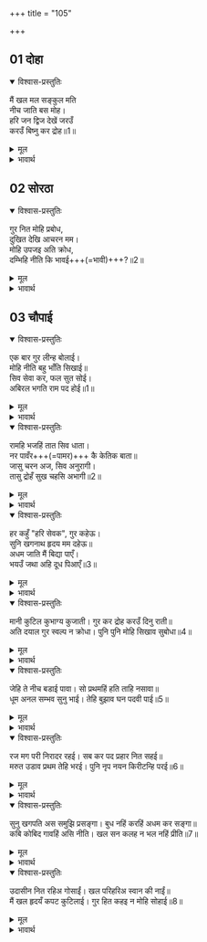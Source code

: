 +++
title = "105"

+++

## 01 दोहा

<div class="audioEmbed"  caption="AIR-वाचनम्" src="https://archive.org/download/rAmcharitmAnas-AIR/EPI-393.mp3"></div>

<details open><summary>विश्वास-प्रस्तुतिः</summary>

मैं खल मल सङ्कुल मति  
नीच जाति बस मोह।  
हरि जन द्विज देखें जरउँ  
करउँ बिष्नु कर द्रोह॥1॥  
</details>

<details><summary>मूल</summary>

मैं खल मल सङ्कुल मति नीच जाति बस मोह।  
हरि जन द्विज देखें जरउँ करउँ बिष्नु कर द्रोह॥1॥  
</details>

<details><summary>भावार्थ</summary>

मैं दुष्ट, नीच जाति और पापमयी मलिन बुद्धि वाला  
मोहवश श्री हरि के भक्तों और द्विजों को देखते ही जल उठता  
और विष्णु भगवान्‌ से द्रोह करता था॥1॥  
</details>



## 02 सोरठा
<details open><summary>विश्वास-प्रस्तुतिः</summary>

गुर नित मोहि प्रबोध,  
दुखित देखि आचरन मम।  
मोहि उपजइ अति क्रोध,  
दम्भिहि नीति कि भावई+++(=भावी)+++?॥2॥  
</details>

<details><summary>मूल</summary>

गुर नित मोहि प्रबोध दुखित देखि आचरन मम।  
मोहि उपजइ अति क्रोध दम्भिहि नीति कि भावई॥2॥  
</details>

<details><summary>भावार्थ</summary>

गुरुजी मेरे आचरण देखकर दुखित थे। वे मुझे नित्य ही भली-भाँति समझाते, पर (मैं कुछ भी नहीं समझता), उलटे मुझे अत्यन्त क्रोध उत्पन्न होता। दम्भी को कभी नीति अच्छी लगती है?॥2॥  
</details>





## 03 चौपाई
<details open><summary>विश्वास-प्रस्तुतिः</summary>

एक बार गुर लीन्ह बोलाई।  
मोहि नीति बहु भाँति सिखाई॥  
सिव सेवा कर, फल सुत सोई।  
अबिरल भगति राम पद होई॥1॥  
</details>

<details><summary>मूल</summary>

एक बार गुर लीन्ह बोलाई। मोहि नीति बहु भाँति सिखाई॥  
सिव सेवा कर फल सुत सोई। अबिरल भगति राम पद होई॥1॥  
</details>

<details><summary>भावार्थ</summary>

एक बार गुरुजी ने मुझे बुला लिया और बहुत प्रकार से (परमार्थ) नीति की शिक्षा दी कि हे पुत्र! शिवजी की सेवा का फल यही है कि श्री रामजी के चरणों में प्रगाढ भक्ति हो॥1॥  
</details>

<details open><summary>विश्वास-प्रस्तुतिः</summary>

रामहि भजहिं तात सिव धाता।  
नर पावँर+++(=पामर)+++ कै केतिक बाता॥  
जासु चरन अज, सिव अनुरागी।  
तासु द्रोहँ सुख चहसि अभागी॥2॥  
</details>

<details><summary>मूल</summary>

रामहि भजहिं तात सिव धाता। नर पावँर कै केतिक बाता॥  
जासु चरन अज सिव अनुरागी। तासु द्रोहँ सुख चहसि अभागी॥2॥  
</details>

<details><summary>भावार्थ</summary>

हे तात! शिवजी और ब्रह्माजी भी श्री रामजी को भजते हैं  
(फिर) नीच मनुष्य की तो बात ही कितनी है?  
ब्रह्माजी और शिवजी जिनके चरणों के प्रेमी हैं, अरे अभागे!  
उनसे द्रोह करके तू सुख चाहता है?॥2॥  
</details>

<details open><summary>विश्वास-प्रस्तुतिः</summary>

हर कहुँ "हरि सेवक", गुर कहेऊ।  
सुनि खगनाथ हृदय मम दहेऊ॥  
अधम जाति मैं बिद्या पाएँ।  
भयउँ जथा अहि दूध पिआएँ॥3॥  
</details>

<details><summary>मूल</summary>

हर कहुँ हरि सेवक गुर कहेऊ। सुनि खगनाथ हृदय मम दहेऊ॥  
अधम जाति मैं बिद्या पाएँ। भयउँ जथा अहि दूध पिआएँ॥3॥  
</details>

<details><summary>भावार्थ</summary>

गुरुजी ने शिवजी को हरि का सेवक कहा। यह सुनकर हे पक्षीराज! मेरा हृदय जल उठा। नीच जाति का मैं विद्या पाकर ऐसा हो गया जैसे दूध पिलाने से साँप॥3॥  
</details>

<details open><summary>विश्वास-प्रस्तुतिः</summary>

मानी कुटिल कुभाग्य कुजाती। गुर कर द्रोह करउँ दिनु राती॥  
अति दयाल गुर स्वल्प न क्रोधा। पुनि पुनि मोहि सिखाव सुबोधा॥4॥  
</details>

<details><summary>मूल</summary>

मानी कुटिल कुभाग्य कुजाती। गुर कर द्रोह करउँ दिनु राती॥  
अति दयाल गुर स्वल्प न क्रोधा। पुनि पुनि मोहि सिखाव सुबोधा॥4॥  
</details>

<details><summary>भावार्थ</summary>

अभिमानी, कुटिल, दुर्भाग्य और कुजाति मैं दिन-रात गुरुजी से द्रोह करता। गुरुजी अत्यन्त दयालु थे, उनको थोडा सा भी क्रोध नहीं आता। (मेरे द्रोह करने पर भी) वे बार-बार मुझे उत्तम ज्ञान की ही शिक्षा देते थे॥4॥  
</details>

<details open><summary>विश्वास-प्रस्तुतिः</summary>

जेहि ते नीच बडाई पावा। सो प्रथमहिं हति ताहि नसावा॥  
धूम अनल सम्भव सुनु भाई। तेहि बुझाव घन पदवी पाई॥5॥  
</details>

<details><summary>मूल</summary>

जेहि ते नीच बडाई पावा। सो प्रथमहिं हति ताहि नसावा॥  
धूम अनल सम्भव सुनु भाई। तेहि बुझाव घन पदवी पाई॥5॥  
</details>

<details><summary>भावार्थ</summary>

नीच मनुष्य जिससे बडाई पाता है, वह सबसे पहले उसी को मारकर उसी का नाश करता है। हे भाई! सुनिए, आग से उत्पन्न हुआ धुआँ मेघ की पदवी पाकर उसी अग्नि को बुझा देता है॥5॥  
</details>

<details open><summary>विश्वास-प्रस्तुतिः</summary>

रज मग परी निरादर रहई। सब कर पद प्रहार नित सहई॥  
मरुत उडाव प्रथम तेहि भरई। पुनि नृप नयन किरीटन्हि परई॥6॥  
</details>

<details><summary>मूल</summary>

रज मग परी निरादर रहई। सब कर पद प्रहार नित सहई॥  
मरुत उडाव प्रथम तेहि भरई। पुनि नृप नयन किरीटन्हि परई॥6॥  
</details>

<details><summary>भावार्थ</summary>

धूल रास्ते में निरादर से पडी रहती है और सदा सब (राह चलने वालों) की लातों की मार सहती है। पर जब पवन उसे उडाता (ऊँचा उठाता) है, तो सबसे पहले वह उसी (पवन) को भर देती है और फिर राजाओं के नेत्रों और किरीटों (मुकुटों) पर पडती है॥6॥  
</details>

<details open><summary>विश्वास-प्रस्तुतिः</summary>

सुनु खगपति अस समुझि प्रसङ्गा। बुध नहिं करहिं अधम कर सङ्गा॥  
कबि कोबिद गावहिं असि नीति। खल सन कलह न भल नहिं प्रीति॥7॥  
</details>

<details><summary>मूल</summary>

सुनु खगपति अस समुझि प्रसङ्गा। बुध नहिं करहिं अधम कर सङ्गा॥  
कबि कोबिद गावहिं असि नीति। खल सन कलह न भल नहिं प्रीति॥7॥  
</details>

<details><summary>भावार्थ</summary>

हे पक्षीराज गरुडजी! सुनिए, ऐसी बात समझकर बुद्धिमान, लोग अधम (नीच) का सङ्ग नहीं करते। कवि और पण्डित ऐसी नीति कहते हैं कि दुष्ट से न कलह ही अच्छा है, न प्रेम ही॥7॥  
</details>

<details open><summary>विश्वास-प्रस्तुतिः</summary>

उदासीन नित रहिअ गोसाईं। खल परिहरिअ स्वान की नाईं॥  
मैं खल हृदयँ कपट कुटिलाई। गुर हित कहइ न मोहि सोहाई॥8॥  
</details>

<details><summary>मूल</summary>

उदासीन नित रहिअ गोसाईं। खल परिहरिअ स्वान की नाईं॥  
मैं खल हृदयँ कपट कुटिलाई। गुर हित कहइ न मोहि सोहाई॥8॥  
</details>

<details><summary>भावार्थ</summary>

हे गोसाईं! उससे तो सदा उदासीन ही रहना चाहिए। दुष्ट को कुत्ते की तरह दूर से ही त्याग देना चाहिए। मैं दुष्ट था, हृदय में कपट और कुटिलता भरी थी, (इसलिए यद्यपि) गुरुजी हित की बात कहते थे, पर मुझे वह सुहाती न थी॥8॥  
</details>


